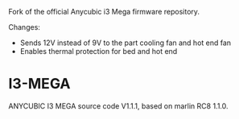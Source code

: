 Fork of the official Anycubic i3 Mega firmware repository.

Changes:

* Sends 12V instead of 9V to the part cooling fan and hot end fan
* Enables thermal protection for bed and hot end

# I3-MEGA

ANYCUBIC I3 MEGA source code V1.1.1, based on marlin RC8 1.1.0.
